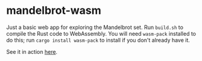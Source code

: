 # mandelbrot-wasm

Just a basic web app for exploring the Mandelbrot set. Run `build.sh` to compile the Rust code to WebAssembly. You will need `wasm-pack` installed to do this; run `cargo install wasm-pack` to install if you don't already have it.

See it in action [here](https://quevivasbien.github.io/apps/mandelbrot-wasm/).